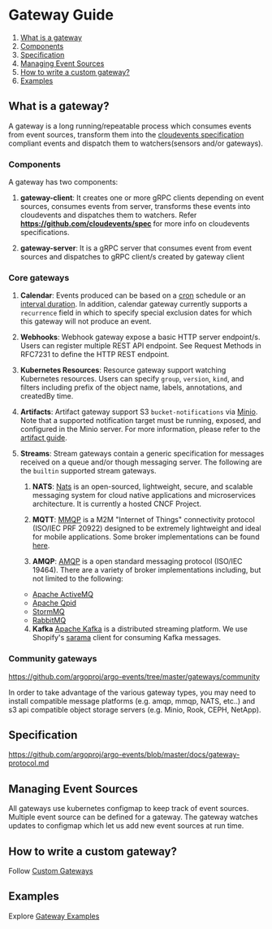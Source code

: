 # Gateway Guide

1. [What is a gateway](#what-is-a-gateway)
2. [Components](#components)
2. [Specification](#specification)
4. [Managing Event Sources](#managing-event-sources)
5. [How to write a custom gateway?](#how-to-write-a-custom-gateway)
6. [Examples](#examples)

## What is a gateway?
A gateway is a long running/repeatable process which consumes events from event sources, transform them into the [cloudevents specification](https://github.com/cloudevents/spec) compliant events and dispatch them to watchers(sensors and/or gateways).

### Components
A gateway has two components:

 1. <b>gateway-client</b>: It creates one or more gRPC clients depending on event sources, consumes events from server, transforms these events into cloudevents and dispatches them to watchers.
     Refer <b>https://github.com/cloudevents/spec </b> for more info on cloudevents specifications.
     
 2. <b>gateway-server</b>: It is a gRPC server that consumes event from event sources and dispatches to gRPC client/s created by gateway client
 
### Core gateways

 1. **Calendar**:
 Events produced can be based on a [cron](https://crontab.guru/) schedule or an [interval duration](https://golang.org/pkg/time/#ParseDuration). In addition, calendar gateway currently supports a `recurrence` field in which to specify special exclusion dates for which this gateway will not produce an event.

 2. **Webhooks**:
    Webhook gateway expose a basic HTTP server endpoint/s. 
    Users can register multiple REST API endpoint. See Request Methods in RFC7231 to define the HTTP REST endpoint.

 3. **Kubernetes Resources**:
    Resource gateway support watching Kubernetes resources. Users can specify `group`, `version`, `kind`, and filters including prefix of the object name, labels, annotations, and createdBy time.

 4. **Artifacts**:
 Artifact gateway support S3 `bucket-notifications` via [Minio](https://docs.minio.io/docs/minio-bucket-notification-guide). Note that a supported notification target must be running, exposed, and configured in the Minio server. For more information, please refer to the [artifact guide](artifact-guide.md).

 5. **Streams**:
    Stream gateways contain a generic specification for messages received on a queue and/or though messaging server. The following are the `builtin` supported stream gateways. 

     1. **NATS**:
    [Nats](https://nats.io/) is an open-sourced, lightweight, secure, and scalable messaging system for cloud native applications and microservices architecture. It is currently a hosted CNCF Project.

    2. **MQTT**:
    [MMQP](http://mqtt.org/) is a M2M "Internet of Things" connectivity protocol (ISO/IEC PRF 20922) designed to be extremely lightweight and ideal for mobile applications. Some broker implementations can be found [here](https://github.com/mqtt/mqtt.github.io/wiki/brokers).

    3. **AMQP**:
    [AMQP](https://www.amqp.org/) is a open standard messaging protocol (ISO/IEC 19464). There are a variety of broker implementations including, but not limited to the following:
    - [Apache ActiveMQ](http://activemq.apache.org/)
    - [Apache Qpid](https://qpid.apache.org/)
    - [StormMQ](http://stormmq.com/)
    - [RabbitMQ](https://www.rabbitmq.com/)

    4. **Kafka**
    [Apache Kafka](https://kafka.apache.org/) is a distributed streaming platform. We use Shopify's [sarama](https://github.com/Shopify/sarama) client for consuming Kafka messages.


### Community gateways
https://github.com/argoproj/argo-events/tree/master/gateways/community

In order to take advantage of the various gateway types, you may need to install compatible message platforms (e.g. amqp, mmqp, NATS, etc..) and s3 api compatible object storage servers (e.g. Minio, Rook, CEPH, NetApp).

## Specification
https://github.com/argoproj/argo-events/blob/master/docs/gateway-protocol.md

## Managing Event Sources
All gateways use kubernetes configmap to keep track of event sources. Multiple event source can be defined for a gateway. The gateway watches updates to configmap which let us add new event sources at run time.

## How to write a custom gateway?
Follow [Custom Gateways](custom-gateway.md)

## Examples
Explore [Gateway Examples](https://github.com/argoproj/argo-events/tree/master/examples/gateways)
